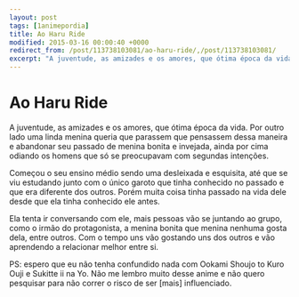 ```yaml
---
layout: post
tags: [1animepordia]
title: Ao Haru Ride
modified: 2015-03-16 00:00:40 +0000
redirect_from: /post/113738103081/ao-haru-ride/,/post/113738103081/
excerpt: "A juventude, as amizades e os amores, que ótima época da vida. Por outro lado uma linda menina queria que parassem que pensassem dessa maneira e abandonar seu passado de menina bonita e invejada, ainda por cima odiando os homens que só se preocupavam com segundas intenções."
---
```


Ao Haru Ride
============

A juventude, as amizades e os amores, que ótima época da vida. Por outro
lado uma linda menina queria que parassem que pensassem dessa maneira e
abandonar seu passado de menina bonita e invejada, ainda por cima
odiando os homens que só se preocupavam com segundas intenções.

Começou o seu ensino médio sendo uma desleixada e esquisita, até que se
viu estudando junto com o único garoto que tinha conhecido no passado e
que era diferente dos outros. Porém muita coisa tinha passado na vida
dele desde que ela tinha conhecido ele antes.

Ela tenta ir conversando com ele, mais pessoas vão se juntando ao grupo,
como o irmão do protagonista, a menina bonita que menina nenhuma gosta
dela, entre outros. Com o tempo uns vão gostando uns dos outros e vão
aprendendo a relacionar melhor entre si.

PS: espero que eu não tenha confundido nada com Ookami Shoujo to Kuro
Ouji e Sukitte ii na Yo. Não me lembro muito desse anime e não quero
pesquisar para não correr o risco de ser \[mais\] influenciado.


